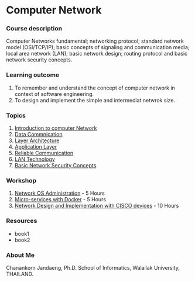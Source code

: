 # Computer Network
### __Course description__
Computer Networks fundamental; networking protocol; standard network model (OSI/TCP/IP); basic concepts of signaling and communication media; local area network (LAN); basic network design; routing protocol and basic network security concepts.
### __Learning outcome__
1.  To remember and understand the concept of computer network in context of software engineering.
2. To design and implement the simple and intermediat netwrok size. 

### __Topics__
1. [Introduction to computer Network](lecture/intro-to-computer-network.md)
1. [Data Commnication](lecture/data-communication.md)
1. [Layer Architecture](lecture/layer-architecture.md)
1. [Application Layer](lecture/application-layer.md)
1. [Reliable Communication](lecture/reliable-communication.md)
1. [LAN Technology](lecture/lan-technology.md)
1. [Basic Network Security Concepts](lecture/basic-network-security-concepts.md)

### __Workshop__
1. [Network OS Administration](lab/linuxos.md) - 5 Hours
1. [Micro-services with Docker](lab/docker.md) - 5 Hours
1. [Network Design and Implementation with CISCO devices](lab/cisco.md) - 10 Hours

### __Resources__
* book1 
* book2

### __About Me__
Chanankorn Jandaeng, Ph.D. School of Informatics, Walailak University, THAILAND.